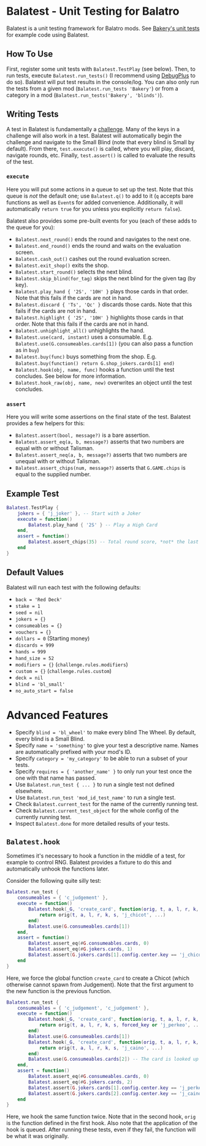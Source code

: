# Balatest - Unit Testing for Balatro

Balatest is a unit testing framework for Balatro mods. See [Bakery's unit tests](https://github.com/BakersDozenBagels/BalatroBakery/tree/main/test) for example code using Balatest.

## How To Use

First, register some unit tests with `Balatest.TestPlay` (see below). Then, to run tests, execute `Balatest.run_tests()` (I recommend using [DebugPlus](https://github.com/WilsontheWolf/DebugPlus) to do so). Balatest will put test results in the console/log. You can also only run the tests from a given mod (`Balatest.run_tests 'Bakery'`) or from a category in a mod (`Balatest.run_tests('Bakery', 'blinds')`).

## Writing Tests

A test in Balatest is fundamentally a [challenge](https://github.com/Steamodded/smods/wiki/SMODS.Challenge). Many of the keys in a challenge will also work in a test. Balatest will automatically begin the challenge and navigate to the Small Blind (note that every blind is Small by default). From there, `test.execute()` is called, where you will play, discard, navigate rounds, etc. Finally, `test.assert()` is called to evaluate the results of the test.

### `execute`

Here you will put some actions in a queue to set up the test. Note that this queue is *not* the default one; use `Balatest.q()` to add to it (`q` accepts bare functions as well as `Event`s for added convenience. Additionally, it will automatically `return true` for you unless you explicitly `return false`).

Balatest also provides some pre-built events for you (each of these adds to the queue for you):
- `Balatest.next_round()` ends the round and navigates to the next one.
- `Balatest.end_round()` ends the round and waits on the evaluation screen.
- `Balatest.cash_out()` cashes out the round evaluation screen.
- `Balatest.exit_shop()` exits the shop.
- `Balatest.start_round()` selects the next blind.
- `Balatest.skip_blind(for_tag)` skips the next blind for the given tag (by key).
- `Balatest.play_hand { '2S', '10H' }` plays those cards in that order. Note that this fails if the cards are not in hand.
- `Balatest.discard { 'Ts', 'Qc' }` discards those cards. Note that this fails if the cards are not in hand.
- `Balatest.highlight { '2S', '10H' }` highlights those cards in that order. Note that this fails if the cards are not in hand.
- `Balatest.unhighlight_all()` unhighlights the hand.
- `Balatest.use(card, instant)` uses a consumable. E.g. `Balatest.use(G.consumeables.cards[1])` (you can also pass a function as in `buy`)
- `Balatest.buy(func)` buys something from the shop. E.g. `Balatest.buy(function() return G.shop_jokers.cards[1] end)`
- `Balatest.hook(obj, name, func)` hooks a function until the test concludes. See below for more information.
- `Balatest.hook_raw(obj, name, new)` overwrites an object until the test concludes.

### `assert`

Here you will write some assertions on the final state of the test. Balatest provides a few helpers for this:
- `Balatest.assert(bool, message?)` is a bare assertion.
- `Balatest.assert_eq(a, b, message?)` asserts that two numbers are equal with or without Talisman.
- `Balatest.assert_neq(a, b, message?)` asserts that two numbers are unequal with or without Talisman.
- `Balatest.assert_chips(num, message?)` asserts that `G.GAME.chips` is equal to the supplied number.

## Example Test

```lua
Balatest.TestPlay {
    jokers = { 'j_joker' }, -- Start with a Joker
    execute = function()
        Balatest.play_hand { '2S' } -- Play a High Card
    end,
    assert = function()
        Balatest.assert_chips(35) -- Total round score, *not* the last hand
    end
}
```

## Default Values

Balatest will run each test with the following defaults:
- `back = 'Red Deck'`
- `stake = 1`
- `seed = nil`
- `jokers = {}`
- `consumeables = {}`
- `vouchers = {}`
- `dollars = 0` (Starting money)
- `discards = 999`
- `hands = 999`
- `hand_size = 52`
- `modifiers = {}` (`challenge.rules.modifiers`)
- `custom = {}` (`challenge.rules.custom`)
- `deck = nil`
- `blind = 'bl_small'`
- `no_auto_start = false`

# Advanced Features

- Specify `blind = 'bl_wheel'` to make every blind The Wheel. By default, every blind is a Small Blind.
- Specify `name = 'something'` to give your test a descriptive name. Names are automatically prefixed with your mod's ID.
- Specify `category = 'my_category'` to be able to run a subset of your tests.
- Specify `requires = { 'another_name' }` to only run your test once the one with that name has passed.
- Use `Balatest.run_test { ... }` to run a single test not defined elsewhere.
- Use `Balatest.run_test 'mod_id_test_name'` to run a single test.
- Check `Balatest.current_test` for the name of the currently running test.
- Check `Balatest.current_test_object` for the whole config of the currently running test.
- Inspect `Balatest.done` for more detailed results of your tests.

## `Balatest.hook`

Sometimes it's necessary to hook a function in the middle of a test, for example to control RNG.
Balatest provides a fixture to do this and automatically unhook the functions later.

Consider the following quite silly test:

```lua
Balatest.run_test {
    consumeables = { 'c_judgement' },
    execute = function()
        Balatest.hook(_G, 'create_card', function(orig, t, a, l, r, k, s, forced_key, ...)
            return orig(t, a, l, r, k, s, 'j_chicot', ...)
        end)
        Balatest.use(G.consumeables.cards[1])
    end,
    assert = function()
        Balatest.assert_eq(#G.consumeables.cards, 0)
        Balatest.assert_eq(#G.jokers.cards, 1)
        Balatest.assert(G.jokers.cards[1].config.center.key == 'j_chicot')
    end
}
```

Here, we force the global function `create_card` to create a Chicot (which otherwise cannot spawn from Judgement).
Note that the first argument to the new function is the previous function.

```lua
Balatest.run_test {
    consumeables = { 'c_judgement', 'c_judgement' },
    execute = function()
        Balatest.hook(_G, 'create_card', function(orig, t, a, l, r, k, s, forced_key, ...)
            return orig(t, a, l, r, k, s, forced_key or 'j_perkeo', ...)
        end)
        Balatest.use(G.consumeables.cards[1])
        Balatest.hook(_G, 'create_card', function(orig, t, a, l, r, k, s, forced_key, ...)
            return orig(t, a, l, r, k, s, 'j_caino', ...)
        end)
        Balatest.use(G.consumeables.cards[2]) -- The card is looked up before the other one gets destroyed.
    end,
    assert = function()
        Balatest.assert_eq(#G.consumeables.cards, 0)
        Balatest.assert_eq(#G.jokers.cards, 2)
        Balatest.assert(G.jokers.cards[1].config.center.key == 'j_perkeo')
        Balatest.assert(G.jokers.cards[2].config.center.key == 'j_caino')
    end
}
```

Here, we hook the same function twice. Note that in the second hook, `orig` is the function defined in the first hook.
Also note that the application of the hook is queued.
After running these tests, even if they fail, the function will be what it was originally.
